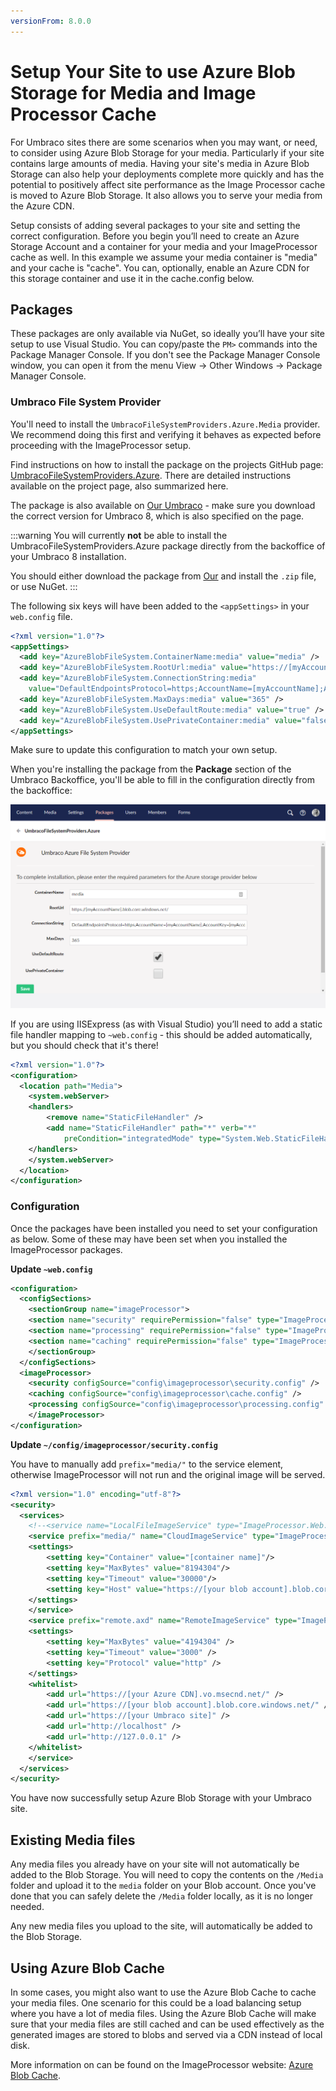 ```yaml
---
versionFrom: 8.0.0
---
```


# Setup Your Site to use Azure Blob Storage for Media and Image Processor Cache

For Umbraco sites there are some scenarios when you may want, or need, to consider using Azure Blob Storage for your media.  Particularly if your site contains large amounts of media.  Having your site's media in Azure Blob Storage can also help your deployments complete more quickly and has the potential to positively affect site performance as the Image Processor cache is moved to Azure Blob Storage.  It also allows you to serve your media from the Azure CDN.

Setup consists of adding several packages to your site and setting the correct configuration.  Before you begin you’ll need to create an Azure Storage Account and a container for your media and your ImageProcessor cache as well.  In this example we assume your media container is "media" and your cache is "cache".  You can, optionally, enable an Azure CDN for this storage container and use it in the cache.config below.

## Packages

These packages are only available via NuGet, so ideally you’ll have your site setup to use Visual Studio. You can copy/paste the `PM>` commands into the Package Manager Console. If you don't see the Package Manager Console window, you can open it from the menu View -> Other Windows -> Package Manager Console.

### Umbraco File System Provider

You'll need to install the `UmbracoFileSystemProviders.Azure.Media` provider.  We recommend doing this first and verifying it behaves as expected before proceeding with the ImageProcessor setup.

Find instructions on how to install the package on the projects GitHub page: [UmbracoFileSystemProviders.Azure](https://github.com/umbraco-community/UmbracoFileSystemProviders.Azure/tree/develop-umbraco-version-8). There are detailed instructions available on the project page, also summarized here.

The package is also available on [Our Umbraco](https://our.umbraco.com/projects/collaboration/umbracofilesystemprovidersazure/) - make sure you download the correct version for Umbraco 8, which is also specified on the page.

:::warning
You will currently **not** be able to install the UmbracoFileSystemProviders.Azure package directly from the backoffice of your Umbraco 8 installation.

You should either download the package from [Our](https://our.umbraco.com/projects/collaboration/umbracofilesystemprovidersazure/) and install the `.zip` file, or use NuGet.
:::

The following six keys will have been added to the `<appSettings>` in your `web.config` file.

```xml
<?xml version="1.0"?>
<appSettings>
  <add key="AzureBlobFileSystem.ContainerName:media" value="media" />
  <add key="AzureBlobFileSystem.RootUrl:media" value="https://[myAccountName].blob.core.windows.net/" />
  <add key="AzureBlobFileSystem.ConnectionString:media"
    value="DefaultEndpointsProtocol=https;AccountName=[myAccountName];AccountKey=[myAccountKey]" />
  <add key="AzureBlobFileSystem.MaxDays:media" value="365" />
  <add key="AzureBlobFileSystem.UseDefaultRoute:media" value="true" />
  <add key="AzureBlobFileSystem.UsePrivateContainer:media" value="false" />
</appSettings>
```

Make sure to update this configuration to match your own setup.

When you're installing the package from the **Package** section of the Umbraco Backoffice, you'll be able to fill in the configuration directly from the backoffice:

![Setup from backoffice](images/config-from-backoffice.png)

If you are using IISExpress (as with Visual Studio) you’ll need to add a static file handler mapping to `~web.config` - this should be added automatically, but you should check that it's there!

```xml
<?xml version="1.0"?>
<configuration>
  <location path="Media">
    <system.webServer>
    <handlers>
        <remove name="StaticFileHandler" />
        <add name="StaticFileHandler" path="*" verb="*"
            preCondition="integratedMode" type="System.Web.StaticFileHandler" />
    </handlers>
    </system.webServer>
  </location>
</configuration>
```

### Configuration

Once the packages have been installed you need to set your configuration as below. Some of these may have been set when you installed the ImageProcessor packages.

**Update `~web.config`**

```xml
<configuration>
  <configSections>
    <sectionGroup name="imageProcessor">
    <section name="security" requirePermission="false" type="ImageProcessor.Web.Configuration.ImageSecuritySection, ImageProcessor.Web" />
    <section name="processing" requirePermission="false" type="ImageProcessor.Web.Configuration.ImageProcessingSection, ImageProcessor.Web" />
    <section name="caching" requirePermission="false" type="ImageProcessor.Web.Configuration.ImageCacheSection, ImageProcessor.Web" />
    </sectionGroup>
  </configSections>
  <imageProcessor>
    <security configSource="config\imageprocessor\security.config" />
    <caching configSource="config\imageprocessor\cache.config" />
    <processing configSource="config\imageprocessor\processing.config" />
    </imageProcessor>
</configuration>
```

**Update `~/config/imageprocessor/security.config`**

You have to manually add `prefix="media/"` to the service element, otherwise ImageProcessor will not run and the original image will be served.

```xml
<?xml version="1.0" encoding="utf-8"?>
<security>
  <services>
    <!--<service name="LocalFileImageService" type="ImageProcessor.Web.Services.LocalFileImageService, ImageProcessor.Web" />-->
    <service prefix="media/" name="CloudImageService" type="ImageProcessor.Web.Services.CloudImageService, ImageProcessor.Web">
    <settings>
        <setting key="Container" value="[container name]"/>
        <setting key="MaxBytes" value="8194304"/>
        <setting key="Timeout" value="30000"/>
        <setting key="Host" value="https://[your blob account].blob.core.windows.net/"/>
    </settings>
    </service>
    <service prefix="remote.axd" name="RemoteImageService" type="ImageProcessor.Web.Services.RemoteImageService, ImageProcessor.Web">
    <settings>
        <setting key="MaxBytes" value="4194304" />
        <setting key="Timeout" value="3000" />
        <setting key="Protocol" value="http" />
    </settings>
    <whitelist>
        <add url="https://[your Azure CDN].vo.msecnd.net/" />
        <add url="https://[your blob account].blob.core.windows.net/" />
        <add url="https://[your Umbraco site]" />
        <add url="http://localhost" />
        <add url="http://127.0.0.1" />
    </whitelist>
    </service>
  </services>
</security>
```

You have now successfully setup Azure Blob Storage with your Umbraco site.

## Existing Media files

Any media files you already have on your site will not automatically be added to the Blob Storage. You will need to copy the contents on the `/Media` folder and upload it to the `media` folder on your Blob account. Once you've done that you can safely delete the `/Media` folder locally, as it is no longer needed.

Any new media files you upload to the site, will automatically be added to the Blob Storage.

## Using Azure Blob Cache

In some cases, you might also want to use the Azure Blob Cache to cache your media files. One scenario for this could be a load balancing setup where you have a lot of media files. Using the Azure Blob Cache will make sure that your media files are still cached and can be used effectively as the generated images are stored to blobs and served via a CDN instead of local disk.

More information on can be found on the ImageProcessor website: [Azure Blob Cache](https://imageprocessor.org/imageprocessor-web/plugins/azure-blob-cache/).
